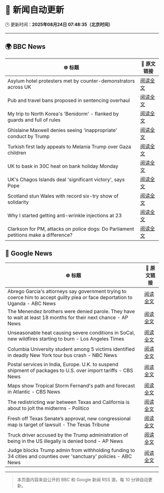 # 🧠 新闻自动更新

🕒 更新时间：**2025年08月24日 07:48:35（北京时间）**

---

## 🌍 BBC News

| 🌐 标题 | 🔗 原文链接 |
|--------|-------------|
| Asylum hotel protesters met by counter-demonstrators across UK | [阅读全文](https://www.bbc.com/news/articles/ce35pd9q2ldo?at_medium=RSS&at_campaign=rss) |
| Pub and travel bans proposed in sentencing overhaul | [阅读全文](https://www.bbc.com/news/articles/c5ypej14j2xo?at_medium=RSS&at_campaign=rss) |
| My trip to North Korea's 'Benidorm' - flanked by guards and full of rules | [阅读全文](https://www.bbc.com/news/articles/c707d1ez0kno?at_medium=RSS&at_campaign=rss) |
| Ghislaine Maxwell denies seeing 'inappropriate' conduct by Trump | [阅读全文](https://www.bbc.com/news/articles/cdd3pe6189go?at_medium=RSS&at_campaign=rss) |
| Turkish first lady appeals to Melania Trump over Gaza children | [阅读全文](https://www.bbc.com/news/articles/cn47ppy382wo?at_medium=RSS&at_campaign=rss) |
| UK to bask in 30C heat on bank holiday Monday | [阅读全文](https://www.bbc.com/news/articles/cj6yp0j7znxo?at_medium=RSS&at_campaign=rss) |
| UK's Chagos Islands deal 'significant victory', says Pope | [阅读全文](https://www.bbc.com/news/articles/cx2p1k1r2glo?at_medium=RSS&at_campaign=rss) |
| Scotland stun Wales with record six-try show of solidarity | [阅读全文](https://www.bbc.com/sport/rugby-union/articles/c99ml5zmx9jo?at_medium=RSS&at_campaign=rss) |
| Why I started getting anti-wrinkle injections at 23 | [阅读全文](https://www.bbc.com/news/articles/cr5r1qyrl78o?at_medium=RSS&at_campaign=rss) |
| Clarkson for PM, attacks on police dogs: Do Parliament petitions make a difference? | [阅读全文](https://www.bbc.com/news/articles/cg4xqn91rwlo?at_medium=RSS&at_campaign=rss) |

## 📰 Google News

| 🌐 标题 | 🔗 原文链接 |
|--------|-------------|
| Abrego Garcia's attorneys say government trying to coerce him to accept guilty plea or face deportation to Uganda - ABC News | [阅读全文](https://news.google.com/rss/articles/CBMiqgFBVV95cUxPR284UmE3bWhGVC02WmE5b20wTjdXenZZMzBHek1JX3l6VHV3RWx5dTc2LW5tVDFibVdSekpVLUxENmwwZFltd0hzblFIZElrS2FEWmg0UnVtVzhnNmpJVnpNNUE5UVVoWEdORFN0b0E0V1hpVXY1d3JyQnUzbl9mQUdyeDhLWGp5cW5qTE56ZE1CWGFibnZyMjU1SXQ4SDlRNTdlRVRXaGxCZ9IBrwFBVV95cUxQc1ZaVXBMTDJFN243WEpuNi1YSFcxT3Y0SUMzVkpMcXhzT2Y0VlpDZXJ2bkUzM0QxcjFlWmI3Qll5REQ1Xy1kVTFMTWVoOUdzRWktekxzc2xIeG9fVDZ0czNaeDFYQzFyd2Z4RTR6RnpvbGRITlpEZTJqOGlTR25vemZ4dmlhSWpKVnZvcW1zSS16UVRvLXNwYU9ud0sxUmc5Tmd6aWRzY2FIM1loekpV?oc=5) |
| The Menendez brothers were denied parole. They have to wait at least 18 months for their next chance - AP News | [阅读全文](https://news.google.com/rss/articles/CBMirwFBVV95cUxPb1JVOEZOVDNFN1pGMk1zSnppeWpuWHBsZldVUkpFRlZWU2F5ZlFVb0dNWlZLM1RMekEzTGhJS0FCbTlqSUN0UXNwRzd3SGItNWd4RERYV0hZV29tX0hSTUpfbzMwTDhCcnhVc2p4ZzVEbERJazE0SzJRdG50b1hUSTdGa3o3czBIR3BKVGE4ejcwT2ZBakxFdmhfTDRfN2twLWZqQ3RtcmZYcGpQZVZF?oc=5) |
| Unseasonable heat causing severe conditions in SoCal, new wildfires starting to burn - Los Angeles Times | [阅读全文](https://news.google.com/rss/articles/CBMikgFBVV95cUxOSzFMTjVyQk5sbmlfQmlGRFY0U3JiVkFFWURlUnFxZmRtdGZ1Zi1weV9YMkZxaFk4WlVFSFc2UnhsWTJERHo4MkNSZFBIWVQxLUdLQzQxVnR3eDVfN2xMRG1CeGptVTJrLWFlNER2ZU1SSTBTeXBwREZUb1RFY04tdDBpOFRzMDU4dmRTclBWc250UQ?oc=5) |
| Columbia University student among 5 victims identified in deadly New York tour bus crash - NBC News | [阅读全文](https://news.google.com/rss/articles/CBMilAFBVV95cUxPc2hqRlNOT0pReFVBcXA5bkdnemc3UF9MNy1JV2tHdWZRcmlUdVFoTW1PeEprZFBvR2JFVzdETjZoUjVRZUZldWd1ZlhoZDBIX3FIcFF1RzEyTWc5SlE2RG51alpMMzdmUmN1Mm1rWF9GYWdZb0xjci1Hbm1GeFdTd0JPc1JuQl9ucGYwd2s0SjZRUEV50gFWQVVfeXFMT0l0N3QwTjJpUHJ2ZWFiUUl1Y1Z6WUxBQUdoSmFOOU9SUEtPd3J2YWZTUGd0SndCMlpmcWNXdXhMREpXLVF1NVBkUDROakJ0UW1pZ0l6RHc?oc=5) |
| Postal services in India, Europe. U.K. to suspend shipment of packages to U.S. over import tariffs - CBS News | [阅读全文](https://news.google.com/rss/articles/CBMilgFBVV95cUxOdHJLTzNvZ1J2NU5DN2ljTUxwS0Q4S1hSN05RNlgwdWJSM29oczFJcEFCajhRN1AwaXk4RFhXV1BtOVZYXzlMUjlESVpwcTd4bTlPd191UVFKTWhsX0Eyc1FOS3VjMWlfbHpId05HdVpla21pZVJYb3ZjTlRFTE0wT0JqcWNIM1F2TVc5RXliTFBDUzE3VXfSAZsBQVVfeXFMUDhnNUo2eW9VM0o2OExmRlQyRUU3NUVPRTJNelZ3NjFWcWtTSk9qWTJodDdBajlJaWJtVE5mNlVIWURwT3JkN2ZOZjJMQ0FVWGlhSEh6SzZTNE5RdVVtTmdVMWhoYXNTQXRMWEFXWFptdkxnVmZ3M2laZncxOHJfZmlMMm56WFEtaWtXX1lySFg1QjNuVHlmVllURlE?oc=5) |
| Maps show Tropical Storm Fernand's path and forecast in Atlantic - CBS News | [阅读全文](https://news.google.com/rss/articles/CBMiZ0FVX3lxTE42cDRXSDhGS3dWNWJwVUg0cXU5MzV5M2NzWllhc1dCc0dyYWgzaVRRUTh5dGs2ZkZRTldPZTlaOTBfUjBfUVFwQkVvYjVQa1V5bW4yN3ZVY3NmcUxDcV8zLWRUM2VHMjTSAWxBVV95cUxQQncwZUNpajJEN3NtVFhwaVZxUHgzRzktWmEwX3RJU3VmWUtraUhLVWRiWWFhZENxcUlUenFKUGpyOWZiejlDN3RtNFhjVXlsS2N0NWNtTzkzQlNmelFJRW51NjFLbk8tQWhWNkk?oc=5) |
| The redistricting war between Texas and California is about to jolt the midterms - Politico | [阅读全文](https://news.google.com/rss/articles/CBMinwFBVV95cUxNaUk3am5pZzJ3SjlYa0kwampkX1VpdWRRVmNTQy1CbGQxRjhTOWNZbDR6OTlra2hYalNPZ1FXTFliQTNvbkJkWW1TbS16ZENLQ0tpWExfZnBrOW9Fb3JmZE9kYW9JLUVCbTJSNXFNWll3d3ZFMVNoTzNRZ0lCdWprVVJkU0xtbjVhTW9fWVEtbU82WlBUVUVLYzlpZ1ZUVW8?oc=5) |
| Fresh off Texas Senate’s approval, new congressional map is target of lawsuit - The Texas Tribune | [阅读全文](https://news.google.com/rss/articles/CBMifEFVX3lxTE1IYnloYUpTM1Y2bnFKV19PQVJHd2tMRUhYTnU3TUJkMi1pZ29tcXNHR3NWWTMybzRZaC1Jb3ZfaWF3czJSUnhLUE1QZE9iWWFOUkV0VFNoaGJEWGIzM25uckJ1RFU1SDdpWEVhUWw3R2RGWFFYc3BQa2dKTUE?oc=5) |
| Truck driver accused by the Trump administration of being in the US illegally is denied bond - AP News | [阅读全文](https://news.google.com/rss/articles/CBMisgFBVV95cUxONDFzbW42UDJ3eEQxM09lcngyZ1F1bFdXM2JES3hpTnFQeHRsUU1JSTVRdS1mNHc3NjQzTWR2cldtSkJVMEp2eEd5R3N3blhsNHFCTFk0SHhYb3hWTGIyTDFGejAxUmJiTHgzazBvN0h2REpXRVhYYjZIVjN3RkgxeGFZYjEycHhnTXBvWjE5OFhJVFZuUEJ0M0hRUkl4UkxNSHJoTlE3NDJmeFlmWnJZSjZR?oc=5) |
| Judge blocks Trump admin from withholding funding to 34 cities and counties over 'sanctuary' policies - ABC News | [阅读全文](https://news.google.com/rss/articles/CBMioAFBVV95cUxPaGxpT2RaM3JWNllHUHdGWUw5cUpJcnFKV0szTDRab29JSDYyYTNQSE0tazZobG5EYU93NWtvd2xKOUt5M21QTzc0alJ4T3dhcGJQSlRzTmFIenV1bHh0aG1JUGdsYjdPUUhLTjFBTjB6NV9SSmRLbmV0ZGFaNFBMMVZKX0M1eDNSWV9RRFFnbTFSVDMtcU1nS0Z2clZqdjk20gGmAUFVX3lxTE9ackw0OW1GQVJhRnJuVnRwdkJLTmlhenhoS2NGUlNlY21xa1FqalVxX0lyRTRZb2F6RWFQZ3JhZldwVjJGME1HNHZmMnNWOVRqMlllOU9EeXlRYVV3dmlpZUdNNldsOHFQbXZFMXhzNjdROGJxei1oNXJ4bDZCLVRUaFBXLXVsTUNwcnFLU0QtNlY3dGtCUFJRMlhvTk1mX2NteTFva3c?oc=5) |

---
> 本页面内容来自公开的 BBC 和 Google 新闻 RSS 源，每 10 分钟自动更新。